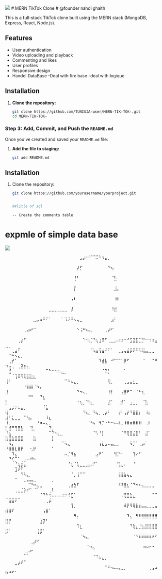  <img src ="tiktokttcloen.jpg"/>
# MERN TikTok Clone 
# @founder nahdi ghaith

This is a full-stack TikTok clone built using the MERN stack (MongoDB, Express, React, Node.js).



## Features
- User authentication
- Video uploading and playback
- Commenting and likes
- User profiles
- Responsive design
- Handel DataBase
-Deal with fire base
-deal with logique

## Installation

1. **Clone the repository:**
   ```bash
   git clone https://github.com/TUNISIA-user/MERN-TIK-TOK-.git
   cd MERN-TIK-TOK-

### Step 3: Add, Commit, and Push the `README.md`
Once you’ve created and saved your `README.md` file:

1. **Add the file to staging:**
   ```bash
   git add README.md
## Installation

1. Clone the repository:

   ```bash
   git clone https://github.com/yourusername/yourproject.git


   ##litle of sql

   -- Create the comments table

<h1>expmle of simple data base</h1>
<img src="sql.PNG"/>

 

⠀⠀⠀⠀⠀⠀⠀⠀⠀⠀⠀⠀⠀⠀⠀⠀⠀⠀⠀⠀⠀⠀⠀⠀⣠⡴⠒⠋⠉⠭⠓⠲⣤⡀⠀⠀⠀⠀⠀⠀⠀⠀⠀⠀⠀⠀⠀⠀⠀⠀⠀⠀⠀⠀⠀⠀⠀⠀⠀⠀⠀⠀⠀⠀⠀
⠀⠀⠀⠀⠀⠀⠀⠀⠀⠀⠀⠀⠀⠀⠀⠀⠀⠀⠀⠀⠀⠀⠀⡼⡋⠀⠀⠀⠀⠀⠀⠀⠀⠙⢦⠀⠀⠀⠀⠀⠀⠀⠀⠀⠀⠀⠀⠀⠀⠀⠀⠀⠀⠀⠀⠀⠀⠀⠀⠀⠀⠀⠀⠀⠀
⠀⠀⠀⠀⠀⠀⠀⠀⠀⠀⠀⠀⠀⠀⠀⠀⠀⠀⠀⠀⠀⠀⢸⠃⠀⠀⠀⠀⠀⠀⠀⠀⠀⠀⠈⣧⠀⠀⠀⠀⠀⠀⠀⠀⠀⠀⠀⠀⠀⠀⠀⠀⠀⠀⠀⠀⠀⠀⠀⠀⠀⠀⠀⠀⠀
⠀⠀⠀⠀⠀⠀⠀⠀⠀⠀⠀⠀⠀⠀⠀⠀⠀⠀⠀⠀⠀⠀⡏⠀⠀⠀⠀⠀⠀⠀⠀⠀⠀⠀⠀⣸⡄⠀⠀⠀⠀⠀⠀⠀⠀⠀⠀⠀⠀⠀⠀⠀⠀⠀⠀⠀⠀⠀⠀⠀⠀⠀⠀⠀⠀
⠀⠀⠀⠀⠀⠀⠀⠀⠀⠀⠀⠀⠀⠀⠀⠀⠀⠀⠀⠀⠀⢠⠇⠀⠀⠀⠀⠀⠀⠀⠀⠀⠀⠀⠀⢸⡇⠀⠀⠀⠀⠀⠀⠀⠀⠀⠀⠀⠀⠀⠀⠀⠀⠀⠀⠀⠀⠀⠀⠀⠀⠀⠀⠀⠀
⠀⠀⠀⠀⠀⠀⠀⠀⠀⠀⠀⠀⠀⠀⣀⣀⣀⣀⣀⣀⠀⡼⠀⠀⠀⠀⠀⠀⠀⠀⠀⠀⠀⠀⠸⣾⠀⠀⠀⠀⠀⠀⠀⠀⠀⠀⠀⠀⠀⠀⠀⠀⠀⠀⠀⠀⠀⠀⠀⠀⠀⠀⠀⠀⠀
⠀⠀⠀⠀⠀⠀⠀⠀⠀⣀⡤⠶⠛⠋⠁⠀⠀⠀⠁⠹⠝⠛⠢⢤⣀⠀⠀⠀⠀⠀⠀⠀⠀⠀⣰⠃⠀⠀⠀⠀⠀⠀⠀⠀⠀⠀⠀⠀⠀⠀⠀⠀⠀⠀⠀⠀⠀⠀⠀⠀⠀⠀⠀⠀⠀
⠀⠀⠀⠀⠀⠀⢀⣴⠞⠉⠀⠀⠀⠀⠀⠀⠀⠀⠀⠀⠀⠀⠀⠑⢨⠛⢦⣄⠀⠀⠀⠀⢀⡼⠋⠀⠀⠀⠀⠀⠀⠀⠀⠀⠀⠀⠀⠀⠀⠀⠀⠀⠀⠀⠀⠀⠀⠀⠀⠀⠀⠀⠀⠀⠀
⠀⠀⠀⠀⢀⡴⠋⠀⠀⠀⠀⠀⠀⠀⠀⠀⠀⠀⠀⠀⠀⠀⠀⠀⠀⠑⠲⣌⠙⢦⣰⠿⠋⢀⣀⡠⠴⠶⠒⠚⣫⣽⣯⣉⡛⠒⠲⠶⣤⣀⡀⠀⠀⠀⠀⠀⠀⠀⠀⠀⠀⠀⠀⠀⠀
⠀⠀⢀⣴⠋⠀⠀⠀⠀⠀⠀⠀⠀⠀⠀⠀⠀⠀⠀⠀⠀⠀⠀⠀⠀⠀⠀⠈⠳⣶⢻⣶⠚⠋⠁⠀⢀⣠⢤⣾⡿⠟⠛⠻⢿⣤⣀⣀⠀⠀⠉⠓⠢⣄⡀⠀⠀⠀⠀⠀⠀⠀⠀⠀⠀
⠀⢀⡞⠁⠀⠀⠀⠀⠀⠀⠀⠀⠀⠀⠀⠀⠀⠀⠀⠀⠀⠀⠀⠀⠀⠀⠀⠀⠀⠀⠹⣾⣧⠀⠚⠉⠉⠁⡿⠋⠀⠀⠀⠀⠈⠀⠀⠉⠛⠲⣤⢀⠀⢀⣽⣶⣄⠀⠀⠀⠀⠀⠀⠀⠀
⠀⣾⠀⠀⠀⠀⠀⠀⠀⠀⠀⠀⠀⠉⠓⠒⠲⠦⣄⡀⠀⠀⠀⠀⠀⠀⠀⠀⠀⠀⠀⠈⠽⡇⠀⠀⠀⠀⠁⠀⠀⠀⠀⠀⠀⠀⠀⠀⠀⠀⠀⠈⢹⠿⠻⢿⣿⣗⣆⠀⠀⠀⠀⠀⠀
⢸⠃⠀⠀⠀⠀⠀⠀⠀⠀⠀⠀⠀⠀⠀⠀⠀⠀⠀⠉⠓⠦⣄⡀⠀⠀⠀⠀⠀⠀⠀⠀⠀⢻⡀⠀⠀⠀⢀⣠⣤⣂⣀⠀⠀⠀⠀⠀⠀⠀⠀⠀⠀⠀⠀⠘⣿⣿⠈⠳⡄⠀⠀⠀⠀
⣸⠀⠀⠀⠀⠀⠀⠀⠀⠀⠀⠀⠀⠀⠀⠀⠀⠀⠀⠀⠀⠀⠀⠙⠲⢄⡀⠀⠀⠀⠀⠀⠀⢸⡇⠀⠀⢠⣿⠟⠉⠀⠈⠓⣆⠀⠀⠀⠀⠀⠀⠀⠀⠀⠀⠀⠘⠛⠀⠀⠙⣆⠀⠀⠀
⡇⠀⠀⠀⠀⠀⠀⠀⠀⠀⠀⠀⠀⠀⠀⠀⠀⠀⠀⠀⠀⠀⠀⠐⢦⡀⠙⢦⡀⠀⠀⠀⠀⣼⠁⠀⠀⡾⠁⠀⣠⣀⡀⠀⠈⣧⠀⠀⠀⠀⣠⡴⠖⠦⣤⡀⠀⠀⠀⠀⠀⠘⣧⠀⠀
⢿⠀⠀⠀⠀⠀⠀⠀⠀⠀⠀⠀⠀⠀⠀⠀⠀⠀⠀⠀⠀⠀⠀⠀⠀⠙⢦⡀⠙⢦⡀⢀⡴⠃⠀⠀⢰⠃⢠⡞⠙⣿⣿⡆⠀⠸⡆⠀⠀⣼⠃⣅⣀⣀⠀⠉⢳⡄⠀⠀⠀⠀⠸⣆⠀
⢸⡀⠀⠀⠀⠀⠀⠀⠀⠀⠘⠶⠤⣄⡀⠀⠀⠀⠀⠀⠀⠀⠀⠀⠀⠀⠀⠙⢦⠀⢻⡉⠐⠓⠒⠤⢼⣀⢸⣿⣶⣿⣿⣿⠀⢀⡇⠀⠀⡇⣾⠛⢻⣿⣧⠀⠀⢹⡀⠀⠀⠀⠀⠹⡀
⠘⣦⠀⠀⠀⠀⠀⠀⠀⠀⠀⠀⠀⠀⠉⠙⠲⣄⡀⠀⠀⠀⠀⠀⠀⠀⠀⠀⠈⠣⠘⡇⠀⠀⠀⠀⠀⠈⠛⢿⣿⣬⣿⠃⠀⣼⠁⠀⠀⣷⣿⣷⣿⣿⣿⠀⠀⠀⣷⠀⠀⠀⠀⠀⡇
⠀⠻⡄⠀⠀⠀⠀⠀⠀⠀⠀⠀⠀⠀⠀⠀⠀⠀⠉⠳⣄⠀⠀⠀⠀⠀⠀⠀⠀⠀⢰⣇⣠⠤⣤⣀⡀⠀⠀⠀⠻⡉⠁⢀⡴⠁⠀⠀⠀⠘⣿⣿⣇⣿⡟⠀⠀⢂⡟⠀⠀⠀⠀⠀⠁
⠀⠀⠹⣄⠀⠀⠀⠀⠀⠀⠀⠀⠀⠀⠀⠀⠀⠀⠀⠤⡈⠻⣦⠀⠀⠀⠀⠀⠀⣠⠟⠁⠀⠀⠀⢻⡙⠂⠀⠀⠀⢹⠔⠋⠀⠀⠀⠀⠀⠀⠙⢎⡉⠁⢀⣠⠤⠾⠦⠀⠀⠀⠀⠀⠀
⠀⠀⠀⠘⢦⡶⣤⠀⠀⠀⠀⠀⠀⠀⠀⠀⠀⠀⠀⠀⠘⢆⠈⢧⣀⣀⣠⡤⠞⠁⠀⠀⠀⠀⠀⠀⢻⣄⠄⠀⠀⠘⠀⠀⠀⠀⠀⠀⠀⠀⠀⠀⣹⠞⠋⠀⠀⠀⠀⠀⠀⠀⠀⠀⠀
⠀⠀⠀⠀⠀⠙⠳⣄⠀⠀⠀⠀⠀⠀⠀⠀⠀⠀⠀⠀⠀⠈⡀⢸⠉⠉⠀⠀⠀⠀⠀⠀⠀⠀⠀⠀⢸⣿⣷⢦⣄⠀⠀⠀⠀⠀⠀⠀⠀⠀⠀⠀⠉⠀⠀⣀⣤⣤⣀⠀⠀⠀⠀⠀⡀
⠀⠀⠀⠀⠀⠀⠀⠈⠙⠶⣄⣀⠀⠀⠀⠀⠀⠀⠀⠀⢀⣴⣳⠏⠀⠀⠀⠀⠀⠀⠀⠀⠀⠀⠀⠀⠸⠽⣿⣆⠈⠙⠲⠦⣄⣀⣀⣀⠀⠀⠀⠀⢀⣀⣈⡵⠞⠁⠈⠁⠀⠀⠀⢀⠇
⠀⠀⠀⠀⠀⠀⠀⠀⠀⠀⠀⠈⠙⠓⠲⠤⠤⠤⠴⠖⠺⣏⠁⠀⠀⠀⠀⠀⠀⠀⠀⠀⠀⠀⠀⠀⠀⠠⢿⣿⣷⣄⠀⠀⠀⠀⠀⠉⠉⠉⣿⣿⠟⠉⠀⠀⠀⠀⠀⠀⠀⠀⢀⡾⠀
⠀⠀⠀⠀⠀⠀⠀⠀⠀⠀⠀⠀⠀⠀⠀⠀⠀⠀⠀⠀⠀⢹⡀⠀⠀⠀⠀⠀⠀⠀⠀⠀⠀⠀⠀⠀⠀⠀⠾⡟⠻⢿⣷⣶⣤⣄⣀⣀⣤⣾⣿⠏⠀⠀⠀⠀⠀⠀⠀⠀⠀⢠⣿⠁⠀
⠀⠀⠀⠀⠀⠀⠀⠀⠀⠀⠀⠀⠀⠀⠀⠀⠀⠀⠀⠀⠀⠀⠻⡄⠀⠀⠀⠀⠀⠀⠀⠀⠀⠀⠀⠀⠀⠀⠀⠹⣄⠀⠻⠿⣿⣿⣿⣿⣿⣿⡟⠀⠀⠀⠀⠀⠀⠀⠀⠀⣰⡽⠃⠀⠀
⠀⠀⠀⠀⠀⠀⠀⠀⠀⠀⠀⠀⠀⠀⠀⠀⠀⠀⠀⠀⠀⠀⠀⠹⣆⠀⠀⠀⠀⠀⠀⠀⠀⠀⠀⠀⠀⠀⠀⠀⠙⢷⣄⣘⣦⣿⣿⣿⣿⡿⠁⠀⠀⠀⠀⠀⠀⠀⠀⢸⡿⠁⠀⠀⠀
⠀⠀⠀⠀⠀⠀⠀⠀⠀⠀⠀⠀⠀⠀⠀⠀⠀⠀⠀⠀⠀⠀⠀⠀⠈⠳⣄⠀⠀⠀⠀⠀⠀⠀⠀⠀⠀⠀⠀⠀⠀⠈⠙⠿⠿⠿⠿⠟⠋⠀⠀⠀⠀⠀⠀⠀⠀⢀⡼⠋⠀⠀⠀⠀⠀
⠀⠀⠀⠀⠀⠀⠀⠀⠀⠀⠀⠀⠀⠀⠀⠀⠀⠀⠀⠀⠀⠀⠀⠀⠀⠀⠈⠲⣄⠀⠀⠀⠀⠀⠀⠀⠀⠀⠀⠀⠀⠀⠀⠀⠰⠦⠖⠒⠀⠀⠀⠀⠀⠀⠀⣠⡴⠋⠀⠀⠀⠀⠀⠀⠀
⠀⠀⠀⠀⠀⠀⠀⠀⠀⠀⠀⠀⠀⠀⠀⠀⠀⠀⠀⠀⠀⠀⠀⠀⠀⠀⠀⠀⠈⠙⠦⣄⡀⠀⠀⠀⠀⠀⠀⠀⠀⠀⠀⠀⠀⠀⠀⠀⠀⠀⠀⠀⣀⡴⠞⠉⠀⠀⠀⠀⠀⠀⠀⠀⠀
⠀⠀⠀⠀⠀⠀⠀⠀⠀⠀⠀⠀⠀⠀⠀⠀⠀⠀⠀⠀⠀⠀⠀⠀⠀⠀⠀⠀⠀⠀⠀⠀⠉⠛⠲⠤⢤⣀⡀⠀⠀⠀⠀⠀⠀⠀⢀⣠⠴⠷⠚⠋⠁⠀⠀⠀⠀⠀⠀⠀⠀ 
